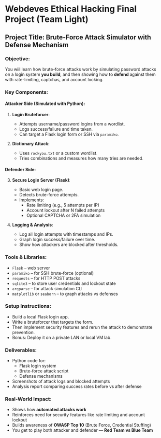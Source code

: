 # Webdeves Ethical Hacking Final Project (Team Light)

## **Project Title: Brute-Force Attack Simulator with Defense Mechanism**

### **Objective**:  
You wiil learn how brute-force attacks work by simulating password attacks on a login system **you build**, and then showing how to **defend** against them with rate-limiting, captchas, and account locking.

### **Key Components**:

#### Attacker Side (Simulated with Python):
1. **Login Bruteforcer**:
   - Attempts username/password logins from a wordlist.
   - Logs success/failure and time taken.
   - Can target a Flask login form or SSH via `paramiko`.

2. **Dictionary Attack**:
   - Uses `rockyou.txt` or a custom wordlist.
   - Tries combinations and measures how many tries are needed.

#### Defender Side:
3. **Secure Login Server (Flask)**:
   - Basic web login page.
   - Detects brute-force attempts.
   - Implements:
     - Rate limiting (e.g., 5 attempts per IP)
     - Account lockout after N failed attempts
     - Optional CAPTCHA or 2FA simulation

4. **Logging & Analysis**:
   - Log all login attempts with timestamps and IPs.
   - Graph login success/failure over time.
   - Show how attackers are blocked after thresholds.


### **Tools & Libraries**:
- `Flask` – web server
- `paramiko` – for SSH brute-force (optional)
- `requests` – for HTTP POST attacks
- `sqlite3` – to store user credentials and lockout state
- `argparse` – for attack simulation CLI
- `matplotlib` or `seaborn` – to graph attacks vs defenses


### **Setup Instructions**:
- Build a local Flask login app.
- Write a bruteforcer that targets the form.
- Then implement security features and rerun the attack to demonstrate prevention.
- Bonus: Deploy it on a private LAN or local VM lab.

### **Deliverables**:
- Python code for:
  - Flask login system
  - Brute-force attack script
  - Defense mechanisms
- Screenshots of attack logs and blocked attempts
- Analysis report comparing success rates before vs after defense

### **Real-World Impact**:
- Shows how **automated attacks work**
- Reinforces need for security features like rate limiting and account lockout
- Builds awareness of **OWASP Top 10** (Brute Force, Credential Stuffing)
- You get to play both attacker and defender — **Red Team vs Blue Team**

